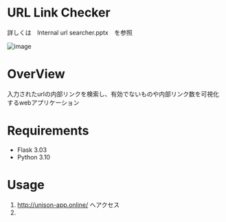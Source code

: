 # URL Link Checker
詳しくは　Internal url searcher.pptx　を参照

![image](https://github.com/user-attachments/assets/1d6202c6-f1e0-4bbc-8abf-9f8cf80478d8)

# OverView 
入力されたurlの内部リンクを検索し、有効でないものや内部リンク数を可視化するwebアプリケーション

# Requirements
* Flask 3.03
* Python 3.10

# Usage
1. http://unison-app.online/  へアクセス
2. 
